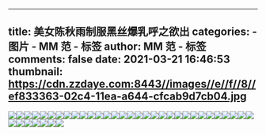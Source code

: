 
---
title: 美女陈秋雨制服黑丝爆乳呼之欲出
categories: 
    - 图片
    - MM 范 - 标签
author: MM 范 - 标签
comments: false
date: 2021-03-21 16:46:53
thumbnail: https://cdn.zzdaye.com:8443//images//e//f//8//ef833363-02c4-11ea-a644-cfcab9d7cb04.jpg
---

<div>   
<img src="https://cdn.zzdaye.com:8443//images//e//f//8//ef833363-02c4-11ea-a644-cfcab9d7cb04.jpg" referrerpolicy="no-referrer"><img src="https://cdn.zzdaye.com:8443//images//e//f//8//ef83cfa2-02c4-11ea-a644-cfcab9d7cb04.jpg" referrerpolicy="no-referrer"><img src="https://cdn.zzdaye.com:8443//images//e//f//8//ef833362-02c4-11ea-a644-cfcab9d7cb04.jpg" referrerpolicy="no-referrer"><img src="https://cdn.zzdaye.com:8443//images//e//f//8//ef83f6b0-02c4-11ea-a644-cfcab9d7cb04.jpg" referrerpolicy="no-referrer"><img src="https://cdn.zzdaye.com:8443//images//e//f//8//ef83cfa3-02c4-11ea-a644-cfcab9d7cb04.jpg" referrerpolicy="no-referrer"><img src="https://cdn.zzdaye.com:8443//images//e//f//8//ef83cfa1-02c4-11ea-a644-cfcab9d7cb04.jpg" referrerpolicy="no-referrer"><img src="https://cdn.zzdaye.com:8443//images//e//f//8//ef835a72-02c4-11ea-a644-cfcab9d7cb04.jpg" referrerpolicy="no-referrer"><img src="https://cdn.zzdaye.com:8443//images//e//f//8//ef833360-02c4-11ea-a644-cfcab9d7cb04.jpg" referrerpolicy="no-referrer"><img src="https://cdn.zzdaye.com:8443//images//e//f//8//ef83cfa0-02c4-11ea-a644-cfcab9d7cb04.jpg" referrerpolicy="no-referrer"><img src="https://cdn.zzdaye.com:8443//images//e//f//8//ef835a71-02c4-11ea-a644-cfcab9d7cb04.jpg" referrerpolicy="no-referrer"><img src="https://cdn.zzdaye.com:8443//images//e//f//8//ef83a891-02c4-11ea-a644-cfcab9d7cb04.jpg" referrerpolicy="no-referrer"><img src="https://cdn.zzdaye.com:8443//images//e//f//8//ef835a70-02c4-11ea-a644-cfcab9d7cb04.jpg" referrerpolicy="no-referrer"><img src="https://cdn.zzdaye.com:8443//images//e//f//8//ef838182-02c4-11ea-a644-cfcab9d7cb04.jpg" referrerpolicy="no-referrer"><img src="https://cdn.zzdaye.com:8443//images//e//f//8//ef838180-02c4-11ea-a644-cfcab9d7cb04.jpg" referrerpolicy="no-referrer"><img src="https://cdn.zzdaye.com:8443//images//e//f//8//ef838181-02c4-11ea-a644-cfcab9d7cb04.jpg" referrerpolicy="no-referrer"><img src="https://cdn.zzdaye.com:8443//images//e//f//8//ef83a890-02c4-11ea-a644-cfcab9d7cb04.jpg" referrerpolicy="no-referrer"><img src="https://cdn.zzdaye.com:8443//images//e//f//8//ef833361-02c4-11ea-a644-cfcab9d7cb04.jpg" referrerpolicy="no-referrer"><img src="https://cdn.zzdaye.com:8443//images//e//f//8//ef82e541-02c4-11ea-a644-cfcab9d7cb04.jpg" referrerpolicy="no-referrer"><img src="https://cdn.zzdaye.com:8443//images//e//f//8//ef830c54-02c4-11ea-a644-cfcab9d7cb04.jpg" referrerpolicy="no-referrer"><img src="https://cdn.zzdaye.com:8443//images//e//f//8//ef82be33-02c4-11ea-a644-cfcab9d7cb04.jpg" referrerpolicy="no-referrer"><img src="https://cdn.zzdaye.com:8443//images//e//f//8//ef827010-02c4-11ea-a644-cfcab9d7cb04.jpg" referrerpolicy="no-referrer"><img src="https://cdn.zzdaye.com:8443//images//e//f//8//ef830c53-02c4-11ea-a644-cfcab9d7cb04.jpg" referrerpolicy="no-referrer"><img src="https://cdn.zzdaye.com:8443//images//e//f//8//ef830c51-02c4-11ea-a644-cfcab9d7cb04.jpg" referrerpolicy="no-referrer"><img src="https://cdn.zzdaye.com:8443//images//e//f//8//ef830c52-02c4-11ea-a644-cfcab9d7cb04.jpg" referrerpolicy="no-referrer"><img src="https://cdn.zzdaye.com:8443//images//e//f//8//ef82e543-02c4-11ea-a644-cfcab9d7cb04.jpg" referrerpolicy="no-referrer"><img src="https://cdn.zzdaye.com:8443//images//e//f//8//ef827011-02c4-11ea-a644-cfcab9d7cb04.jpg" referrerpolicy="no-referrer"><img src="https://cdn.zzdaye.com:8443//images//e//f//8//ef82e542-02c4-11ea-a644-cfcab9d7cb04.jpg" referrerpolicy="no-referrer"><img src="https://cdn.zzdaye.com:8443//images//e//f//8//ef827012-02c4-11ea-a644-cfcab9d7cb04.jpg" referrerpolicy="no-referrer"><img src="https://cdn.zzdaye.com:8443//images//e//f//8//ef82be34-02c4-11ea-a644-cfcab9d7cb04.jpg" referrerpolicy="no-referrer"><img src="https://cdn.zzdaye.com:8443//images//e//f//8//ef82e540-02c4-11ea-a644-cfcab9d7cb04.jpg" referrerpolicy="no-referrer"><img src="https://cdn.zzdaye.com:8443//images//e//f//8//ef829722-02c4-11ea-a644-cfcab9d7cb04.jpg" referrerpolicy="no-referrer"><img src="https://cdn.zzdaye.com:8443//images//e//f//8//ef829723-02c4-11ea-a644-cfcab9d7cb04.jpg" referrerpolicy="no-referrer"><img src="https://cdn.zzdaye.com:8443//images//e//f//8//ef82be32-02c4-11ea-a644-cfcab9d7cb04.jpg" referrerpolicy="no-referrer"><img src="https://cdn.zzdaye.com:8443//images//e//f//8//ef830c50-02c4-11ea-a644-cfcab9d7cb04.jpg" referrerpolicy="no-referrer"><img src="https://cdn.zzdaye.com:8443//images//e//f//8//ef82be31-02c4-11ea-a644-cfcab9d7cb04.jpg" referrerpolicy="no-referrer"><img src="https://cdn.zzdaye.com:8443//images//e//f//8//ef829720-02c4-11ea-a644-cfcab9d7cb04.jpg" referrerpolicy="no-referrer"><img src="https://cdn.zzdaye.com:8443//images//e//f//8//ef82be30-02c4-11ea-a644-cfcab9d7cb04.jpg" referrerpolicy="no-referrer"><img src="https://cdn.zzdaye.com:8443//images//e//f//8//ef829721-02c4-11ea-a644-cfcab9d7cb04.jpg" referrerpolicy="no-referrer">  
</div>
            